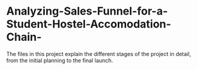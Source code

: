 # Analyzing-Sales-Funnel-for-a-Student-Hostel-Accomodation-Chain-

The files in this project explain the different stages of the project in detail, from the initial planning to the final launch.
